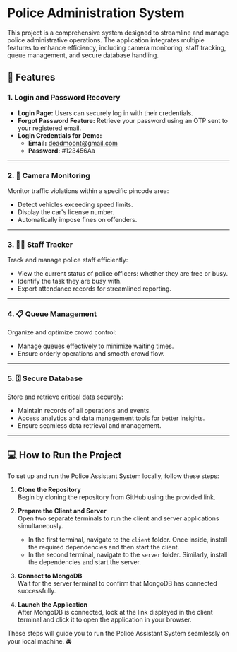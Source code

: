 # Police Administration System

This project is a comprehensive system designed to streamline and manage police administrative operations. The application integrates multiple features to enhance efficiency, including camera monitoring, staff tracking, queue management, and secure database handling.

## 🚀 Features

### 1. Login and Password Recovery
- **Login Page:** Users can securely log in with their credentials.
- **Forgot Password Feature:** Retrieve your password using an OTP sent to your registered email.
- **Login Credentials for Demo:**
  - **Email:** deadmoont@gmail.com
  - **Password:** #123456Aa

---

### 2. 📸 Camera Monitoring
Monitor traffic violations within a specific pincode area:
- Detect vehicles exceeding speed limits.
- Display the car's license number.
- Automatically impose fines on offenders.

---

### 3. 🕵️‍♂️ Staff Tracker
Track and manage police staff efficiently:
- View the current status of police officers: whether they are free or busy.
- Identify the task they are busy with.
- Export attendance records for streamlined reporting.

---

### 4. 📋 Queue Management
Organize and optimize crowd control:
- Manage queues effectively to minimize waiting times.
- Ensure orderly operations and smooth crowd flow.

---

### 5. 🗄️ Secure Database
Store and retrieve critical data securely:
- Maintain records of all operations and events.
- Access analytics and data management tools for better insights.
- Ensure seamless data retrieval and management.

---

## 💻 How to Run the Project

To set up and run the Police Assistant System locally, follow these steps:  

1. **Clone the Repository**  
   Begin by cloning the repository from GitHub using the provided link.  

2. **Prepare the Client and Server**  
   Open two separate terminals to run the client and server applications simultaneously.  

   - In the first terminal, navigate to the `client` folder. Once inside, install the required dependencies and then start the client.  
   - In the second terminal, navigate to the `server` folder. Similarly, install the dependencies and start the server.  

3. **Connect to MongoDB**  
   Wait for the server terminal to confirm that MongoDB has connected successfully.  

4. **Launch the Application**  
   After MongoDB is connected, look at the link displayed in the client terminal and click it to open the application in your browser.  

These steps will guide you to run the Police Assistant System seamlessly on your local machine. 🚔